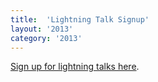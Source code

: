 ```yaml
---
title:  'Lightning Talk Signup'
layout: '2013'
category: '2013'
---
```

[Sign up for lightning talks here](/2013/lightning).
